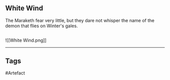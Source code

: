 ## White Wind
The Maraketh fear very little,
but they dare not whisper the name
of the demon that flies on Winter's gales.
## 
![[White Wind.png]]

---
## Tags
#Artefact